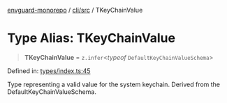 [envguard-monorepo](../../../index.md) / [cli/src](../index.md) / TKeyChainValue

# Type Alias: TKeyChainValue

> **TKeyChainValue** = `z.infer`\<*typeof* `DefaultKeyChainValueSchema`\>

Defined in: [types/index.ts:45](https://github.com/amannirala13/envguard/blob/3109fc1a57b52249408b958acacfd83ef088e5f3/packages/cli/src/types/index.ts#L45)

Type representing a valid value for the system keychain.
Derived from the DefaultKeyChainValueSchema.
